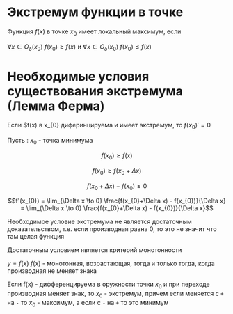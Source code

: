 # Экстремум функции в точке

Функция $f(x)$ в точке $x_{0}$ имеет локальный максимум, если

$\forall x \in O_{\delta}(x_{0})$ $f(x_{0}) \geqslant f(x)$ и $\forall x \in O_{\delta}(x_{0})$ $f(x_{0}) \leqslant f(x)$

# Необходимые условия существования экстремума (Лемма Ферма)

Если $f(x) в x_{0} диферинцируема и имеет экстремум, то $f(x_{0})' = 0$

Пусть : $x_{0}$ - точка минимума

$$f(x_{0}) \geqslant f(x)$$

$$f(x_{0}) \geqslant f(x_{0} + \Delta x)$$

$$f(x_{0}+\Delta x) - f(x_{0}) \leqslant 0$$

$$f'(x_{0}) = \lim_{\Delta x \to 0} \frac{f(x_{0}+\Delta x) - f(x_{0})}{\Delta x} = \lim_{\Delta x \to 0} \frac{f(x_{0}+\Delta x) - f(x_{0})}{\Delta x}$$

Необходимое условие экстремума не является достаточным доказательством, т.е. если производная равна 0, то это не значит что там целая функция

Достаточным условием является критерий монотонности

$y=f(x)$ $f(x)$ - монотонная, возрастающая, тогда и только тогда, когда производная не меняет знака

Если f(x) - дифференцируема в оружности точки $x_{0}$ и при переходе производная меняет знак, то $x_{0}$ - экстремум, причем если меняется с `+` на `-` то $x_{0}$ - максимум, а если с `-` на `+` то это минимум
